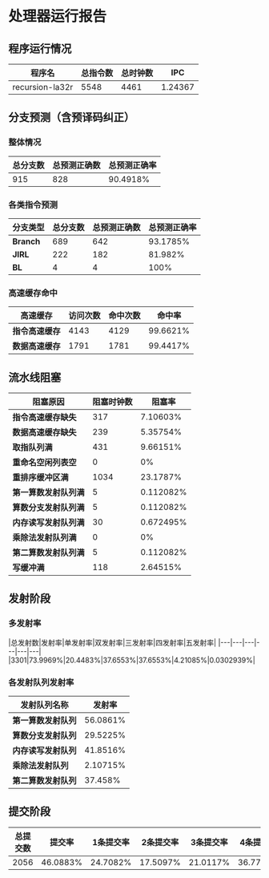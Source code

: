 # 处理器运行报告
## 程序运行情况
|程序名|总指令数|总时钟数|IPC|
|---|---|---|---|
|recursion-la32r|5548|4461|1.24367|

## 分支预测（含预译码纠正）
### 整体情况
|总分支数|总预测正确数|总预测正确率|
|---|---|---|
|915|828|90.4918%|

### 各类指令预测
|分支类型|总分支数|总预测正确数|总预测正确率|
|---|---|---|---|
|**Branch**| 689 | 642 | 93.1785%|
|**JIRL**| 222 | 182 | 81.982%|
|**BL**| 4 | 4 | 100%|

### 高速缓存命中
|高速缓存|访问次数|命中次数|命中率|
|---|---|---|---|
|**指令高速缓存**| 4143 | 4129 | 99.6621%|
|**数据高速缓存**| 1791 | 1781 | 99.4417%|
## 流水线阻塞
|阻塞原因|阻塞时钟数|阻塞率|
|---|---|---|
|**指令高速缓存缺失**| 317 | 7.10603%|
|**数据高速缓存缺失**| 239 | 5.35754%|
|**取指队列满**| 431 | 9.66151%|
|**重命名空闲列表空**|0 | 0%|
|**重排序缓冲区满**|1034 | 23.1787%|
|**第一算数发射队列满**|5 | 0.112082%|
|**算数分支发射队列满**|5 | 0.112082%|
|**内存读写发射队列满**|30 | 0.672495%|
|**乘除法发射队列满**|0 | 0%|
|**第二算数发射队列满**|5 | 0.112082%|
|**写缓冲满**|118 | 2.64515%|

## 发射阶段
### 多发射率
|总发射数|发射率|单发射率|双发射率|三发射率|四发射率|五发射率|
|---|---|---|---|---|---|
|3301|73.9969%|20.4483%|37.6553%|37.6553%|4.21085%|0.0302939%|

### 各发射队列发射率
|发射队列名称|发射率|
|---|---|
|**第一算数发射队列**|56.0861%|
|**算数分支发射队列**|29.5225%|
|**内存读写发射队列**|41.8516%|
|**乘除法发射队列**|2.10715%|
|**第二算数发射队列**|37.458%|

## 提交阶段
|总提交数|提交率|1条提交率|2条提交率|3条提交率|4条提交率|
|---|---|---|---|---|---|
|2056|46.0883%|24.7082%|17.5097%|21.0117%|36.7704%|
